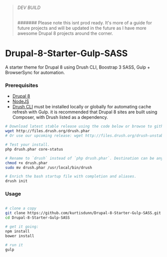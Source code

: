 > ######  DEV BUILD
> #######  Please note this isnt prod ready. It's more of a guide for future projects and will be updated in the future as I have more awesome Drupal 8 projects around the corner.

# Drupal-8-Starter-Gulp-SASS
A starter theme for Drupal 8 using Drush CLI, Boostrap 3 SASS, Gulp + BrowserSync for automation.


### Prerequisites

- [Drupal 8](https://www.drupal.org/drupal-8.0.2-release-notes)
- [NodeJS](https://nodejs.org/en/download/)
- [Drush CLI](http://docs.drush.org/en/master/install/) must be installed locally or globally for automating cache refresh with Gulp. it is recommended that Drupal 8 sites are built using Composer, with Drush listed as a dependency.

```sh
# Download latest stable release using the code below or browse to github.com/drush-ops/drush/releases.
wget http://files.drush.org/drush.phar
# Or use our upcoming release: wget http://files.drush.org/drush-unstable.phar  

# Test your install.
php drush.phar core-status

# Rename to `drush` instead of `php drush.phar`. Destination can be anywhere on $PATH. 
chmod +x drush.phar
sudo mv drush.phar /usr/local/bin/drush

# Enrich the bash startup file with completion and aliases.
drush init

```

### Usage

```sh

# clone a copy
git clone https://github.com/kurtisdunn/Drupal-8-Starter-Gulp-SASS.git
cd Drupal-8-Starter-Gulp-SASS

# get it going:
npm install
bower install

# run it
gulp

```
